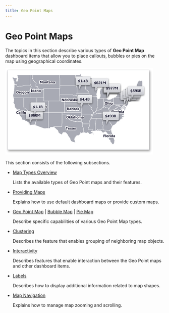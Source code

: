 ```yaml
---
title: Geo Point Maps
---
```

# Geo Point Maps
The topics in this section describe various types of **Geo Point Map** dashboard items that allow you to place callouts, bubbles or pies on the map using geographical coordinates.

![MapsOverview_GeoPointMap](../../../images/img23628.png)

This section consists of the following subsections.
* [Map Types Overview](geo-point-maps/map-types-overview.md)
	
	Lists the available types of Geo Point maps and their features.
* [Providing Maps](geo-point-maps/providing-maps.md)
	
	Explains how to use default dashboard maps or provide custom maps.
* [Geo Point Map](geo-point-maps/geo-point-map.md) | [Bubble Map](geo-point-maps/bubble-map.md) | [Pie Map](geo-point-maps/pie-map.md)
	
	Describe specific capabilities of various Geo Point Map types.
* [Clustering](geo-point-maps/clustering.md)
	
	Describes the feature that enables grouping of neighboring map objects.
* [Interactivity](geo-point-maps/interactivity.md)
	
	Describes features that enable interaction between the Geo Point maps and other dashboard items.
* [Labels](geo-point-maps/labels.md)
	
	Describes how to display additional information related to map shapes.
* [Map Navigation](geo-point-maps/map-navigation.md)
	
	Explains how to manage map zooming and scrolling.